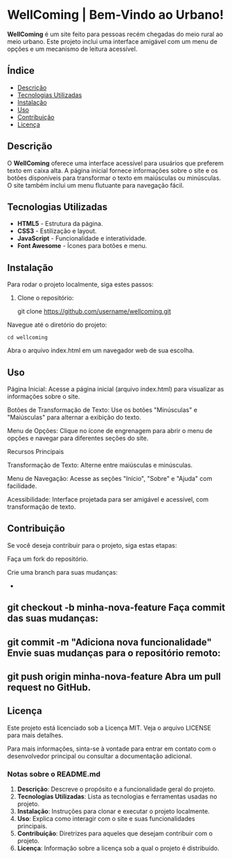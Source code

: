 # WellComing | Bem-Vindo ao Urbano!

**WellComing** é um site feito para pessoas recém chegadas do meio rural ao meio urbano. Este projeto inclui uma interface amigável com um menu de opções e um mecanismo de leitura acessível.

## Índice

- [Descrição](#descrição)
- [Tecnologias Utilizadas](#tecnologias-utilizadas)
- [Instalação](#instalação)
- [Uso](#uso)
- [Contribuição](#contribuição)
- [Licença](#licença)

## Descrição

O **WellComing** oferece uma interface acessível para usuários que preferem texto em caixa alta. A página inicial fornece informações sobre o site e os botões disponíveis para transformar o texto em maiúsculas ou minúsculas. O site também inclui um menu flutuante para navegação fácil.

## Tecnologias Utilizadas

- **HTML5** - Estrutura da página.
- **CSS3** - Estilização e layout.
- **JavaScript** - Funcionalidade e interatividade.
- **Font Awesome** - Ícones para botões e menu.

## Instalação

Para rodar o projeto localmente, siga estes passos:

1. Clone o repositório:

	git clone https://github.com/username/wellcoming.git

Navegue até o diretório do projeto:

	cd wellcoming

Abra o arquivo index.html em um navegador web de sua escolha.

## Uso

Página Inicial: Acesse a página inicial (arquivo index.html) para visualizar as informações sobre o site.

Botões de Transformação de Texto: Use os botões "Minúsculas" e "Maiúsculas" para alternar a exibição do texto.

Menu de Opções: Clique no ícone de engrenagem para abrir o menu de opções e navegar para diferentes seções do site.

Recursos Principais

Transformação de Texto: Alterne entre maiúsculas e minúsculas.

Menu de Navegação: Acesse as seções "Início", "Sobre" e "Ajuda" com facilidade.

Acessibilidade: Interface projetada para ser amigável e acessível, com transformação de texto.

## Contribuição

Se você deseja contribuir para o projeto, siga estas etapas:

Faça um fork do repositório.

Crie uma branch para suas mudanças:

-
git checkout -b minha-nova-feature
Faça commit das suas mudanças:
-
git commit -m "Adiciona nova funcionalidade"
Envie suas mudanças para o repositório remoto:
-
git push origin minha-nova-feature
Abra um pull request no GitHub.
-

## Licença

Este projeto está licenciado sob a Licença MIT. Veja o arquivo LICENSE para mais detalhes.

Para mais informações, sinta-se à vontade para entrar em contato com o desenvolvedor principal ou consultar a documentação adicional.


### **Notas sobre o README.md**

1. **Descrição**: Descreve o propósito e a funcionalidade geral do projeto.
2. **Tecnologias Utilizadas**: Lista as tecnologias e ferramentas usadas no projeto.
3. **Instalação**: Instruções para clonar e executar o projeto localmente.
4. **Uso**: Explica como interagir com o site e suas funcionalidades principais.
5. **Contribuição**: Diretrizes para aqueles que desejam contribuir com o projeto.
6. **Licença**: Informação sobre a licença sob a qual o projeto é distribuído.
